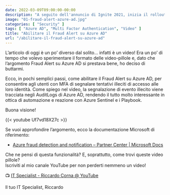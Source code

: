 ```yaml
---
date: 2022-03-09T09:00:00-00:00
description: "A seguito dell'annuncio di Ignite 2021, inizia il rollout massivo di Microsoft Defender for Business, soluzione di protezione degli endpoint."
image: "01-fraud-alert-azure-ad.jpg"
categories: [ "Security" ]
tags: [ "Azure AD", "Multi Factor Authentication", "Video" ]
title: "Abilitare il Fraud Alert su Azure AD"
url: "/abilitare-il-fraud-alert-su-azure-ad"
---
```

L’articolo di oggi è un po’ diverso dal solito… infatti è un video! Era un po’ di tempo che volevo sperimentare il formato delle video-pillole e, dato che l’argomento Fraud Alert su Azure AD si prestava bene, ho deciso di buttarmi.

Ecco, in pochi semplici passi, come abilitare il Fraud Alert su Azure AD, per consentire agli utenti con MFA di segnalare tentativi illeciti di accesso alle loro identità. Come spiego nel video, la segnalazione di evento illecito viene tracciata negli AuditLogs di Azure AD, rendendo il tutto molto interessante in ottica di automazione e reazione con Azure Sentinel e i Playbook.

Buona visione!

{{< youtube Uf7vd18X27c >}}

Se vuoi approfondire l’argomento, ecco la documentazione Microsoft di riferimento:
- [Azure fraud detection and notification – Partner Center | Microsoft Docs]()

Che ne pensi di questa funzionalità? E, soprattutto, come trovi queste video pillole?  
Iscriviti al mio canale YouTube per non perderti nemmeno un video!

📺 [IT Specialist - Riccardo Corna @ YouTube](https://youtube.com/@ITSpecialistCloud)

Il tuo IT Specialist, Riccardo